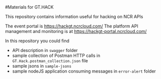 #Materials for GT.HACK

This repository contains information useful for hacking on NCR APIs

The event portal is https://hackgt.ncrcloud.com/
The platform API management and monitoring is at https://hackgt-portal.ncrcloud.com/

In this repository you could find
- API description in `swagger` folder 
- sample collection of Postman HTTP calls in `GT.Hack.postman_collection.json` file
- sample jsons in `sample-jsons`
- sample nodeJS application consuming messages in `error-alert` folder
